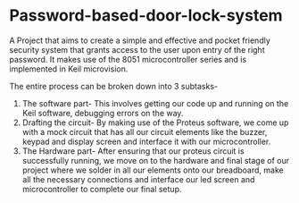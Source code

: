 # Password-based-door-lock-system
A Project that aims to create a simple and effective and pocket friendly security system that grants access to the user upon entry of the right password. It makes use of the 8051 microcontroller series and is implemented in Keil microvision.

The entire process can be broken down into 3 subtasks- 
1. The software part- This involves getting our code up and running on the Keil software, debugging errors on the way.
2. Drafting the circuit- By making use of the Proteus software, we come up with a mock circuit that has all our circuit elements like the buzzer, keypad and display screen and interface it with our microcontroller.
3. The Hardware part- After ensuring that our proteus circuit is successfully running, we move on to the hardware and final stage of our project where we solder in all our elements onto our breadboard, make all the necessary connections and interface our led screen and microcontroller to complete our final setup. 
